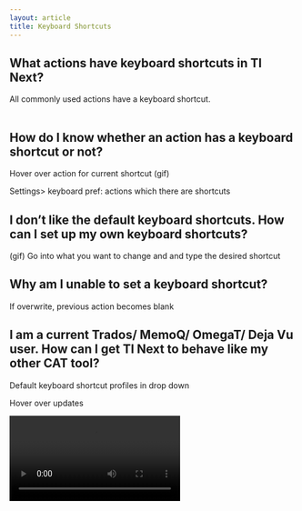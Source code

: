 ```yaml
---
layout: article
title: Keyboard Shortcuts
---
```



## What actions have keyboard shortcuts in TI Next?

All commonly used actions have a keyboard shortcut.
<br>&nbsp;

## How do I know whether an action has a keyboard shortcut or not?

Hover over action for current shortcut (gif)

Settings&gt; keyboard pref: actions which there are shortcuts

## I don’t like the default keyboard shortcuts. How can I set up my own keyboard shortcuts?

(gif) Go into what you want to change and and type the desired shortcut

## Why am I unable to set a keyboard shortcut?

If overwrite, previous action becomes blank

## I am a current Trados/ MemoQ/ OmegaT/ Deja Vu user. How can I get TI Next to behave like my other CAT tool?

Default keyboard shortcut profiles in drop down

Hover over updates

<video src="/uploads/bulkfileupload-sd.mp4" autoplay>

Link to [file](/uploads/bulkfileupload-sd.mp4)